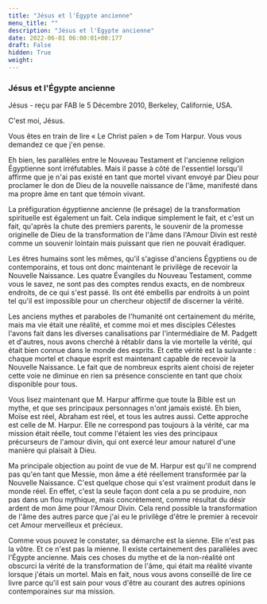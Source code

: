 ```yaml
---
title: "Jésus et l'Égypte ancienne"
menu_title: ""
description: "Jésus et l'Égypte ancienne"
date: 2022-06-01 06:00:01+00:177
draft: False
hidden: True
weight:
---
```

### Jésus et l'Égypte ancienne

Jésus - reçu par FAB le 5 Décembre 2010, Berkeley, Californie, USA.

C'est moi, Jésus.

Vous êtes en train de lire « Le Christ païen » de Tom Harpur. Vous vous demandez ce que j'en pense.

Eh bien, les parallèles entre le Nouveau Testament et l'ancienne religion Égyptienne sont irréfutables. Mais il passe à côté de l'essentiel lorsqu'il affirme que je n'ai pas existé en tant que mortel vivant envoyé par Dieu pour proclamer le don de Dieu de la nouvelle naissance de l'âme, manifesté dans ma propre âme en tant que témoin vivant.

La préfiguration égyptienne ancienne (le présage) de la transformation spirituelle est également un fait. Cela indique simplement le fait, et c'est un fait, qu'après la chute des premiers parents, le souvenir de la promesse originelle de Dieu de la transformation de l'âme dans l'Amour Divin est resté comme un souvenir lointain mais puissant que rien ne pouvait éradiquer.

Les êtres humains sont les mêmes, qu'il s'agisse d'anciens Égyptiens ou de contemporains, et tous ont donc maintenant le privilège de recevoir la Nouvelle Naissance. Les quatre Évangiles du Nouveau Testament, comme vous le savez, ne sont pas des comptes rendus exacts, en de nombreux endroits, de ce qui s'est passé. Ils ont été embellis par endroits à un point tel qu'il est impossible pour un chercheur objectif de discerner la vérité.

Les anciens mythes et paraboles de l'humanité ont certainement du mérite, mais ma vie était une réalité, et comme moi et mes disciples Célestes l'avons fait dans les diverses canalisations par l'intermédiaire de M. Padgett et d'autres, nous avons cherché à rétablir dans la vie mortelle la vérité, qui était bien connue dans le monde des esprits. Et cette vérité est la suivante : chaque mortel et chaque esprit est maintenant capable de recevoir la Nouvelle Naissance. Le fait que de nombreux esprits aient choisi de rejeter cette voie ne diminue en rien sa présence consciente en tant que choix disponible pour tous.

Vous lisez maintenant que M. Harpur affirme que toute la Bible est un mythe, et que ses principaux personnages n'ont jamais existé. Eh bien, Moïse est réel, Abraham est réel, et tous les autres aussi. Cette approche est celle de M. Harpur. Elle ne correspond pas toujours à la vérité, car ma mission était réelle, tout comme l'étaient les vies des principaux précurseurs de l'amour divin, qui ont exercé leur amour naturel d'une manière qui plaisait à Dieu.

Ma principale objection au point de vue de M. Harpur est qu'il ne comprend pas qu'en tant que Messie, mon âme a été réellement transformée par la Nouvelle Naissance. C'est quelque chose qui s'est vraiment produit dans le monde réel. En effet, c'est la seule façon dont cela a pu se produire, non pas dans un flou mythique, mais concrètement, comme résultat du désir ardent de mon âme pour l'Amour Divin. Cela rend possible la transformation de l'âme des autres parce que j'ai eu le privilège d'être le premier à recevoir cet Amour merveilleux et précieux.

Comme vous pouvez le constater, sa démarche est la sienne. Elle n'est pas la vôtre. Et ce n'est pas la mienne. Il existe certainement des parallèles avec l'Égypte ancienne. Mais ces choses du mythe et de la non-réalité ont obscurci la vérité de la transformation de l'âme, qui était ma réalité vivante lorsque j'étais un mortel. Mais en fait, nous vous avons conseillé de lire ce livre parce qu'il est sain pour vous d'être au courant des autres opinions contemporaines sur ma mission.
